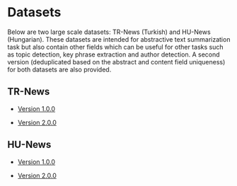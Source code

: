 # Datasets

Below are two large scale datasets: TR-News (Turkish) and HU-News (Hungarian). These datasets are intended for abstractive text summarization task but also contain other fields which can be useful for other tasks such as topic detection, key phrase extraction and author detection. A second version (deduplicated based on the abstract and content field uniqueness) for both datasets are also provided. 

## TR-News

* [Version 1.0.0](https://drive.google.com/file/d/14MESFZp65H3TMvbh8QGoMfXDENdhizn9/view?usp=sharing)

* [Version 2.0.0](https://drive.google.com/file/d/1_qLR8pnp7Ws17A1GTr_b_KR_YN1SZpfH/view?usp=sharing)

## HU-News

* [Version 1.0.0](https://drive.google.com/file/d/1oiVRY9Nf5USIBpJS3TK7D-hF29Er1xH1/view?usp=sharing)

* [Version 2.0.0](https://drive.google.com/file/d/1ZdhbhJB8KjpYYvCSmtMOSWlEe7iYoXmb/view?usp=sharing)
